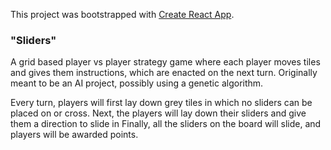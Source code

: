 This project was bootstrapped with [Create React App](https://github.com/facebook/create-react-app).

### "Sliders"

A grid based player vs player strategy game where each player moves tiles and gives them instructions, which are enacted on the next turn.
Originally meant to be an AI project, possibly using a genetic algorithm.

Every turn, players will first lay down grey tiles in which no sliders can be placed on or cross.
Next, the players will lay down their sliders and give them a direction to slide in
Finally, all the sliders on the board will slide, and players will be awarded points.
